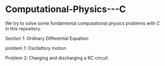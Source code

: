 # Computational-Physics---C
We try to solve some fundamental computational physics problems with C in this repository.



Section 1: Ordinary Differential Equation:

problem 1: Oscilattory motion

Problem 2: Charging and discharging a RC circuit
